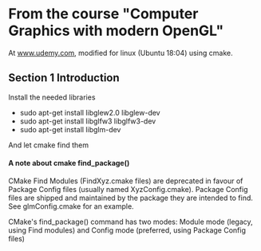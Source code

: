 # From the course "Computer Graphics with modern OpenGL"

At www.udemy.com, modified for linux (Ubuntu 18:04) using cmake.

## Section 1 Introduction

Install the needed libraries 
* sudo apt-get install libglew2.0 libglew-dev
* sudo apt-get install libglfw3 libglfw3-dev
* sudo apt-get install libglm-dev

And let cmake find them

#### A note about cmake find_package() 
CMake Find Modules (FindXyz.cmake files) are deprecated in favour of
Package Config files (usually named XyzConfig.cmake). 
Package Config files are shipped and maintained by the package they are intended to find.
See glmConfig.cmake for an example.

CMake's find_package() command has two modes: Module mode (legacy, using Find modules) 
and Config mode (preferred, using Package Config files)

